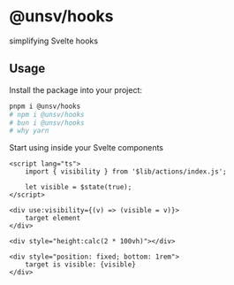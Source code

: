# @unsv/hooks

simplifying Svelte hooks


## Usage

Install the package into your project:

```sh
pnpm i @unsv/hooks
# npm i @unsv/hooks
# bun i @unsv/hooks
# why yarn
```

Start using inside your Svelte components

```svelte
<script lang="ts">
	import { visibility } from '$lib/actions/index.js';

	let visible = $state(true);
</script>

<div use:visibility={(v) => (visible = v)}>
	target element
</div>

<div style="height:calc(2 * 100vh)"></div>

<div style="position: fixed; bottom: 1rem">
	target is visible: {visible}
</div>
```

